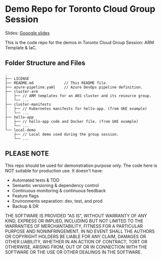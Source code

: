 # Demo Repo for Toronto Cloud Group Session

Slides: [Gooogle slides](https://docs.google.com/presentation/d/1Gv4hiradXgsnu-YDPvXJ4mPxZCH-cUrcXmMVjun9Qiw/?usp=sharing)

This is the code repo for the demos in Toronto Cloud Group Session: ARM Template & IaC.

## Folder Structure and Files

```
.
├── LICENSE
├── README.md              // This README file.
├── azure-pipeline.yaml    // Azure DevOps pipeline definition.
├── cluster-arm
│   ├── // ARM templates for an AKS cluster and its resource group.
│   └── ...
├── cluster-manifests
│   ├── // Kubernetes manifests for hello-app. (from GKE example)
│   └── ...
├── hello-app
│   ├── // hello-app code and Docker file. (from GKE example)
│   └── ...
└── local-demo
    ├── // Local demo used during the group session.
    └── ...
```

## PLEASE NOTE

This repo should be used for demonstration purpose only. The code here is NOT suitable for production use. It doesn't have:

- Automated tests & TDD
- Semantic versioning & dependency control
- Continuous monitoring & continuous feedback
- Feature flags
- Environments separation: dev, test, and prod
- Backup & DR


THE SOFTWARE IS PROVIDED "AS IS", WITHOUT WARRANTY OF ANY KIND, EXPRESS OR IMPLIED, INCLUDING BUT NOT LIMITED TO THE WARRANTIES OF MERCHANTABILITY, FITNESS FOR A PARTICULAR PURPOSE AND NONINFRINGEMENT. IN NO EVENT SHALL THE AUTHORS OR COPYRIGHT HOLDERS BE LIABLE FOR ANY CLAIM, DAMAGES OR OTHER LIABILITY, WHETHER IN AN ACTION OF CONTRACT, TORT OR OTHERWISE, ARISING FROM, OUT OF OR IN CONNECTION WITH THE SOFTWARE OR THE USE OR OTHER DEALINGS IN THE SOFTWARE.

